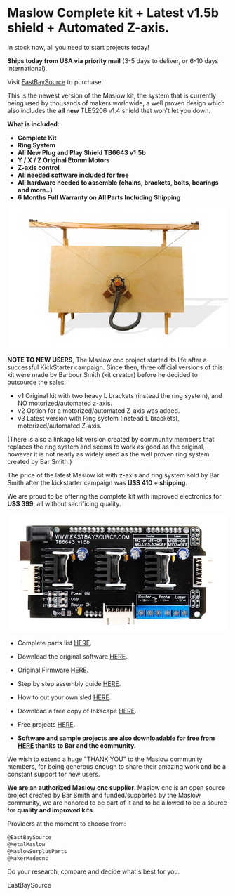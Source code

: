 # Maslow Complete kit + Latest v1.5b shield + Automated Z-axis.

In stock now, all you need to start projects today!

**Ships today from USA via priority mail** (3-5 days to deliver, or 6-10 days international).

Visit [EastBaySource](https://www.eastbaysource.com) to purchase.

This is the newest version of the Maslow kit, the system that is currently being used by thousands of makers worldwide, a well proven design which also includes the **all new** TLE5206 v1.4 shield that won't let you down.



**What is included:**

- **Complete Kit**
- **Ring System**
- **All New Plug and Play Shield TB6643 v1.5b**
- **Y / X / Z Original Etonm Motors**
- **Z-axis control**
- **All needed software included for free**
- **All hardware needed to assemble (chains, brackets, bolts, bearings and more..)**
- **6 Months Full Warranty on All Parts Including Shipping**



![Complete Kit](https://raw.githubusercontent.com/MaslowCommunityGarden/Maslow-kits-for-sale-soon./master/fullkit_wb.jpg)


**NOTE TO NEW USERS**, The Maslow cnc project started its life after a successful KickStarter campaign.
Since then, three official versions of this kit were made by Barbour Smith (kit creator) before he decided to outsource the sales.

- v1 Original kit with two heavy L brackets (instead the ring system), and NO motorized/automated z-axis.
- v2 Option for a motorized/automated Z-axis was added.
- v3 Latest version with Ring system (instead L brackets), motorized/automated Z-axis.

(There is also a linkage kit version created by community members that replaces the ring system and seems to work as good as the original, however it is not nearly as widely used as the well proven ring system created by Bar Smith.)


The price of the latest Maslow kit with z-axis and ring system sold by Bar Smith after the kickstarter campaign was **U$S 410 + shipping**.

We are proud to be offering the complete kit with improved electronics for **U$S 399**, all without sacrificing quality.


![New shield v1.5](https://raw.githubusercontent.com/MaslowCommunityGarden/Maslow-kits-for-sale-soon./master/TB_v1.5.jpg)


- Complete parts list [HERE](https://www.eastbaysource.com/index.php/what-is-in-the-box).

- Download the original software [HERE](https://github.com/MaslowCNC/GroundControl/releases). 

- Original Firmware [HERE](https://github.com/MaslowCNC/Firmware/releases/).

- Step by step assembly guide [HERE](https://www.eastbaysource.com/index.php/assembly-guide/assembly-instructions).

- How to cut your own sled [HERE](https://www.eastbaysource.com/index.php/assembly-guide/assembly-instructions).

- Download a free copy of Inkscape [HERE](https://inkscape.org/).

- Free projects [HERE](https://www.eastbaysource.com/index.php/downloads).



- **Software and sample projects are also downloadable for free from [HERE](http://maslowcommunitygarden.org/index.htmlthanks) thanks to Bar and the community.**

We wish to extend a huge "THANK YOU" to the Maslow community members, for being generous enough to share their amazing work and be a constant support for new users. 

**We are an authorized Maslow cnc supplier**. Maslow cnc is an open source project created by Bar Smith and funded/supported by the Maslow community, we are honored to be part of it and to be allowed to be a source for **quality and improved kits**.

Providers at the moment to choose from:

    @EastBaySource
    @MetalMaslow
    @MaslowSurplusParts
    @MakerMadecnc

Do your research, compare and decide what's best for you.


EastBaySource

